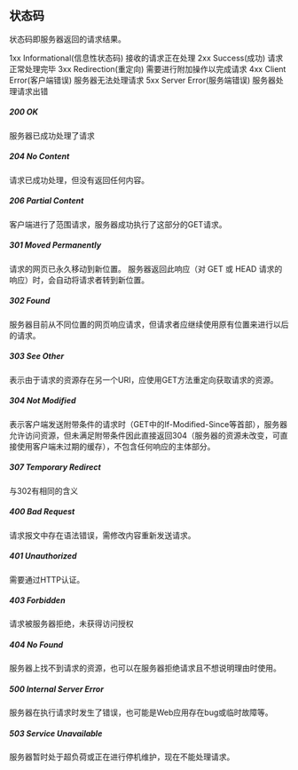 ## 状态码

状态码即服务器返回的请求结果。

1xx		Informational(信息性状态码)	接收的请求正在处理
2xx		Success(成功)	                        请求正常处理完毕
3xx		Redirection(重定向)			需要进行附加操作以完成请求
4xx		Client Error(客户端错误)		服务器无法处理请求
5xx		Server Error(服务端错误)		服务器处理请求出错



##### 200 OK					

服务器已成功处理了请求

##### 204 No Content 			

请求已成功处理，但没有返回任何内容。

##### 206 Partial Content		

客户端进行了范围请求，服务器成功执行了这部分的GET请求。

##### 301 Moved Permanently	 

请求的网页已永久移动到新位置。 服务器返回此响应（对 GET 或 HEAD 请求的响应）时，会自动将请求者转到新位置。

##### 302 Found				

服务器目前从不同位置的网页响应请求，但请求者应继续使用原有位置来进行以后的请求。

##### 303 See Other

表示由于请求的资源存在另一个URI，应使用GET方法重定向获取请求的资源。

##### 304 Not Modified

表示客户端发送附带条件的请求时（GET中的If-Modified-Since等首部），服务器允许访问资源，但未满足附带条件因此直接返回304（服务器的资源未改变，可直接使用客户端未过期的缓存），不包含任何响应的主体部分。

##### 307 Temporary Redirect		

与302有相同的含义

##### 400 Bad Request

请求报文中存在语法错误，需修改内容重新发送请求。

##### 401 Unauthorized

需要通过HTTP认证。

##### 403 Forbidden

请求被服务器拒绝，未获得访问授权

##### 404 No Found

服务器上找不到请求的资源，也可以在服务器拒绝请求且不想说明理由时使用。

##### 500 Internal Server Error

服务器在执行请求时发生了错误，也可能是Web应用存在bug或临时故障等。

##### 503 Service Unavailable

服务器暂时处于超负荷或正在进行停机维护，现在不能处理请求。